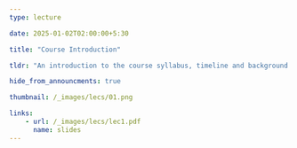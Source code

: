 ```yaml
---
type: lecture

date: 2025-01-02T02:00:00+5:30

title: "Course Introduction"

tldr: "An introduction to the course syllabus, timeline and background."

hide_from_announcments: true

thumbnail: /_images/lecs/01.png

links: 
    - url: /_images/lecs/lec1.pdf
      name: slides  
---
```

